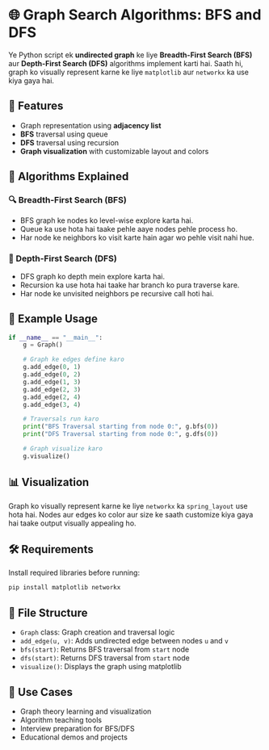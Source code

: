 

# 🌐 Graph Search Algorithms: BFS and DFS

Ye Python script ek **undirected graph** ke liye **Breadth-First Search (BFS)** aur **Depth-First Search (DFS)** algorithms implement karti hai. Saath hi, graph ko visually represent karne ke liye `matplotlib` aur `networkx` ka use kiya gaya hai.

## 📌 Features

- Graph representation using **adjacency list**
- **BFS** traversal using queue
- **DFS** traversal using recursion
- **Graph visualization** with customizable layout and colors

## 🧠 Algorithms Explained

### 🔍 Breadth-First Search (BFS)
- BFS graph ke nodes ko level-wise explore karta hai.
- Queue ka use hota hai taake pehle aaye nodes pehle process ho.
- Har node ke neighbors ko visit karte hain agar wo pehle visit nahi hue.

### 🧗 Depth-First Search (DFS)
- DFS graph ko depth mein explore karta hai.
- Recursion ka use hota hai taake har branch ko pura traverse kare.
- Har node ke unvisited neighbors pe recursive call hoti hai.

## 🧪 Example Usage

```python
if __name__ == "__main__":
    g = Graph()

    # Graph ke edges define karo
    g.add_edge(0, 1)
    g.add_edge(0, 2)
    g.add_edge(1, 3)
    g.add_edge(2, 3)
    g.add_edge(2, 4)
    g.add_edge(3, 4)

    # Traversals run karo
    print("BFS Traversal starting from node 0:", g.bfs(0))
    print("DFS Traversal starting from node 0:", g.dfs(0))

    # Graph visualize karo
    g.visualize()
```

## 📊 Visualization

Graph ko visually represent karne ke liye `networkx` ka `spring_layout` use hota hai. Nodes aur edges ko color aur size ke saath customize kiya gaya hai taake output visually appealing ho.

## 🛠 Requirements

Install required libraries before running:

```bash
pip install matplotlib networkx
```

## 📁 File Structure

- `Graph` class: Graph creation and traversal logic
- `add_edge(u, v)`: Adds undirected edge between nodes `u` and `v`
- `bfs(start)`: Returns BFS traversal from `start` node
- `dfs(start)`: Returns DFS traversal from `start` node
- `visualize()`: Displays the graph using matplotlib

## 🎯 Use Cases

- Graph theory learning and visualization
- Algorithm teaching tools
- Interview preparation for BFS/DFS
- Educational demos and projects



